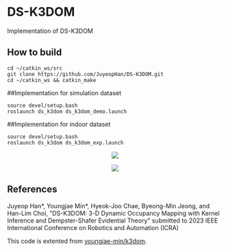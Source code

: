 # DS-K3DOM

Implementation of DS-K3DOM

## How to build

```console
cd ~/catkin_ws/src
git clone https://github.com/JuyeopHan/DS-K3DOM.git
cd ~/catkin_ws && catkin_make
```

##Implementation for simulation dataset

```console
source devel/setup.bash
roslaunch ds_k3dom ds_k3dom_demo.launch
```


##Implementation for indoor dataset

```console
source devel/setup.bash
roslaunch ds_k3dom ds_k3dom_exp.launch
```


<p align="center">
  <img src="./docs/simulation.gif">
</p>

<p align="center">
  <img src="./docs/experiment.gif">
</p>


## References

Juyeop Han*, Youngjae Min*, Hyeok-Joo Chae, Byeong-Min Jeong, and Han-Lim Choi, "DS-K3DOM: 3-D Dynamic Occupancy Mapping with Kernel Inference
and Dempster-Shafer Evidential Theory" submitted to 2023 IEEE International Conference on Robotics and Automation (ICRA)

This code is extented from [youngjae-min/k3dom](https://github.com/youngjae-min/k3dom).
